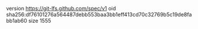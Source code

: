 version https://git-lfs.github.com/spec/v1
oid sha256:df76101276a564487debb553baa3bb1eff413cd70c32769b5c19de8fabb1ab60
size 1555
